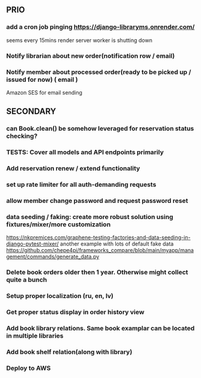 ## PRIO

### add a cron job pinging https://django-libraryms.onrender.com/
seems every 15mins render server worker is shutting down
### Notify librarian about new order(notification row / email)
### Notify member about processed order(ready to be picked up / issued for now) ( email )

Amazon SES for email sending

## SECONDARY
### can Book.clean() be somehow leveraged for reservation status checking?
### TESTS: Cover all models and API endpoints primarily
### Add reservation renew / extend functionality
### set up rate limiter for all auth-demanding requests
### allow member change password and request password reset
### data seeding / faking: create more robust solution using fixtures/mixer/more customization
https://nkpremices.com/graphene-testing-factories-and-data-seeding-in-django-pytest-mixer/
another example with lots of default fake data
https://github.com/chepe4pi/frameworks_compare/blob/main/myapp/management/commands/generate_data.py

### Delete book orders older then 1 year. Otherwise might collect quite a bunch

### Setup proper localization (ru, en, lv)

### Get proper status display in order history view


### Add book library relations. Same book examplar can be located in multiple libraries
### Add book shelf relation(along with library)
### Deploy to AWS
